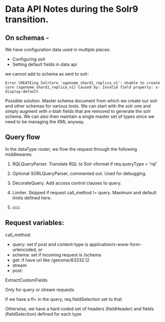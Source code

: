 # Data API Notes during the Solr9 transition.

## On schemas -
We have configuration data used in multiple places:
 * Configuring solr
 * Setting default fields in data api

we cannot add to schema as sent to solr:

```
Error CREATEing SolrCore 'xgenome_shard1_replica_n1': Unable to create core [xgenome_shard1_replica_n1] Caused by: Invalid field property: x-display-default
```

Possible solution. Master schema document from which we create our solr and other schemas for various tools. We can start with the solr one
and simply augment with x-blah fields that are removed to generate the solr schema.
We can also then maintain a single master set of types since we need to be managing the XML anyway. 


## Query flow

In the dataType router, we flow the request through the following middlewares:

1.  RQLQueryParser. Translate RQL to Solr vformat if req.queryType = 'rql'

2.  Optional SORLQueryParser, commented out. Used for debugging.

3.  DecorateQuery. Add access control clauses to query.

4.  Limiter. Skipped if request call_method != query.
        Maximum and default limits defined here.

1.  ccc

## Request variables:

call_method:
 * query: set if post and content-type is application/x-www-form-urlencoded, or 
 * schema: set if incoming request is /schema
 * get: if have url like /genome/83332.12
 * stream
 * post:

ExtractCustomFields

Only for query or stream requests

If we have a fl= in the query, req.fieldSelection set to that

Otherwise, we have a hard coded set of headers (fieldHeader) and fields (fieldSelection) defined for each type

